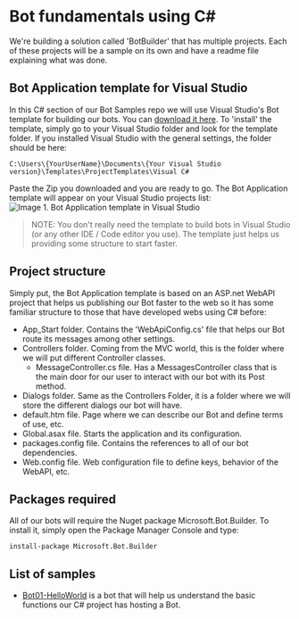 # Bot fundamentals using C# #
We're building a solution called 'BotBuilder' that has multiple projects. Each of these projects will be a sample on its own and have a readme file explaining what was done.

## Bot Application template for Visual Studio ##
In this C# section of our Bot Samples repo we will use Visual Studio's Bot template for building our bots. You can [download it here](http://aka.ms/bf-bc-vstemplate).
To 'install' the template, simply go to your Visual Studio folder and look for the template folder. If you installed Visual Studio with the general settings, the folder should be here:
```console
C:\Users\{YourUserName}\Documents\{Your Visual Studio version}\Templates\ProjectTemplates\Visual C#
```
Paste the Zip you downloaded and you are ready to go. The Bot Application template will appear on your Visual Studio projects list:
![Image 1. Bot Application template in Visual Studio](https://docs.microsoft.com/en-us/bot-framework/media/connector-getstarted-create-project.png)

>NOTE: You don't really need the template to build bots in Visual Studio (or any other IDE / Code editor you use). The template just helps us providing some structure to start faster.

## Project structure ##
Simply put, the Bot Application template is based on an ASP.net WebAPI project that helps us publishing our Bot faster to the web so it has some familiar structure to those that have developed webs using C# before:
- App_Start folder. Contains the 'WebApiConfig.cs' file that helps our Bot route its messages among other settings.
- Controllers folder. Coming from the MVC world, this is the folder where we will put different Controller classes.
  - MessageController.cs file. Has a MessagesController class that is the main door for our user to interact with our bot with its Post method. 
- Dialogs folder. Same as the Controllers Folder, it is a folder where we will store the different dialogs our bot will have.
- default.htm file. Page where we can describe our Bot and define terms of use, etc.
- Global.asax file. Starts the application and its configuration.
- packages.config file. Contains the references to all of our bot dependencies.
- Web.config file. Web configuration file to define keys, behavior of the WebAPI, etc.

## Packages required ##
All of our bots will require the Nuget package Microsoft.Bot.Builder. To install it, simply open the Package Manager Console and type:

```console
install-package Microsoft.Bot.Builder
```

## List of samples ##
- [Bot01-HelloWorld](https://github.com/JorgeCupi/BotSamples/tree/master/CSharp/bot_1) is a bot that will help us understand the basic functions our C# project has hosting a Bot.